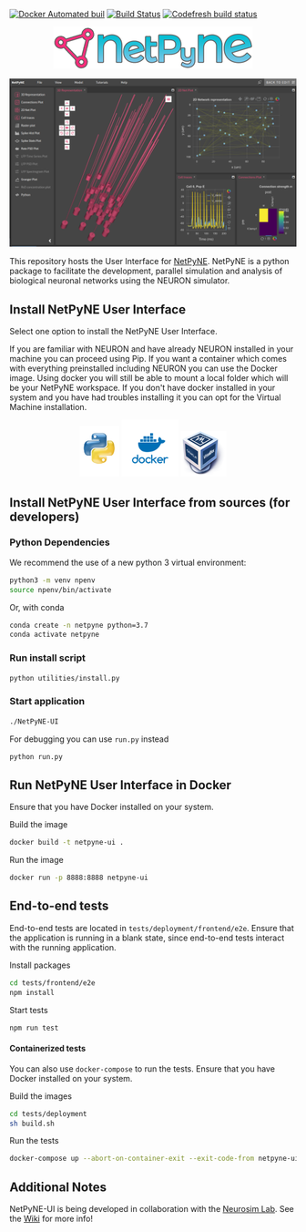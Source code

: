 [![Docker Automated buil](https://img.shields.io/docker/automated/jrottenberg/ffmpeg.svg)](https://hub.docker.com/r/metacell/netpyne-ui/)
[![Build Status](https://travis-ci.org/MetaCell/NetPyNE-UI.svg?branch=master)](https://travis-ci.org/MetaCell/NetPyNE-UI)
[![Codefresh build status]( https://g.codefresh.io/api/badges/pipeline/tarelli/NetPyNE-UI%2Ftest?branch=master&key=eyJhbGciOiJIUzI1NiJ9.NWFkNzMyNDIzNjQ1YWMwMDAxMTJkN2Rl.-gUEkJxH6NCCIRgSIgEikVDte-Q0BsGZKEs4uahgpzs&type=cf-1)]( https%3A%2F%2Fg.codefresh.io%2Fpipelines%2Ftest%2Fbuilds%3FrepoOwner%3DMetaCell%26repoName%3DNetPyNE-UI%26serviceName%3DMetaCell%252FNetPyNE-UI%26filter%3Dtrigger%3Abuild~Build%3Bbranch%3Amaster%3Bpipeline%3A5e5bbecc6c98a1209fc7bca3~test)
<p align="center">
    <img src="https://github.com/MetaCell/NetPyNE-UI/raw/documentation/docs/netpyne.png" width="350px"/>
</p>

![Screenshot](https://github.com/MetaCell/NetPyNE-UI/raw/documentation/docs/netpyneui.png)

This repository hosts the User Interface for [NetPyNE](http://www.neurosimlab.org/netpyne/). NetPyNE is a python package
to facilitate the development, parallel simulation and analysis of biological neuronal networks using the NEURON
simulator.

## Install NetPyNE User Interface

Select one option to install the NetPyNE User Interface.

If you are familiar with NEURON and have already NEURON installed in your machine you can proceed using Pip. If you want
a container which comes with everything preinstalled including NEURON you can use the Docker image. Using docker you
will still be able to mount a local folder which will be your NetPyNE workspace. If you don't have docker installed in
your system and you have had troubles installing it you can opt for the Virtual Machine installation.

<p align="center">
    <a href="https://github.com/MetaCell/NetPyNE-UI/wiki/Pip-installation"><img src="https://raw.githubusercontent.com/MetaCell/NetPyNE-UI/master/docs/pip_logo.png" alt="Pip" width="70px"/></a>
  <a href="https://github.com/MetaCell/NetPyNE-UI/wiki/Docker-installation"><img src="https://raw.githubusercontent.com/MetaCell/NetPyNE-UI/master/docs/docker_logo.png" alt="Docker" width="100px"/></a>
  <a href="https://github.com/MetaCell/NetPyNE-UI/wiki/Virtual-Machine-Installation"><img src="https://raw.githubusercontent.com/MetaCell/NetPyNE-UI/master/docs/vbox_logo.png" alt="Virtual Box" width="80px"/></a>
</p>

## Install NetPyNE User Interface from sources (for developers)

### Python Dependencies

We recommend the use of a new python 3 virtual environment:

```bash
python3 -m venv npenv
source npenv/bin/activate
```

Or, with conda

```bash
conda create -n netpyne python=3.7
conda activate netpyne
```

### Run install script

```bash
python utilities/install.py
```

### Start application

```bash
./NetPyNE-UI
```

For debugging you can use `run.py` instead

```bash
python run.py
```

## Run NetPyNE User Interface in Docker

Ensure that you have Docker installed on your system.

Build the image

```bash
docker build -t netpyne-ui .
```

Run the image

```bash
docker run -p 8888:8888 netpyne-ui 
```

## End-to-end tests

End-to-end tests are located in `tests/deployment/frontend/e2e`. Ensure that the application is running in a blank
state, since end-to-end tests interact with the running application.

Install packages

```bash
cd tests/frontend/e2e
npm install
```

Start tests

```bash
npm run test
```

#### Containerized tests

You can also use `docker-compose` to run the tests. Ensure that you have Docker installed on your system.

Build the images

```bash
cd tests/deployment
sh build.sh
```

Run the tests

```bash
docker-compose up --abort-on-container-exit --exit-code-from netpyne-ui-e2e
```

## Additional Notes

NetPyNE-UI is being developed in collaboration with the [Neurosim Lab](http://neurosimlab.org/). See
the [Wiki](https://github.com/MetaCell/NetPyNE-UI/wiki) for more info!